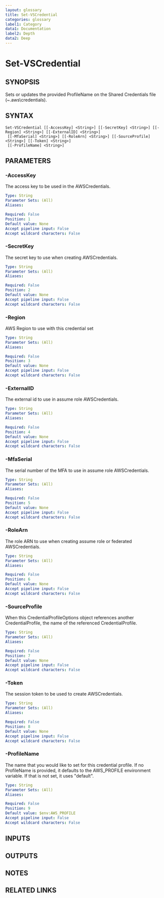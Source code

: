 ```yaml
---
layout: glossary
title: Set-VSCredential
categories: glossary
label1: Category
data1: Documentation
label2: Depth
data2: Deep
---
```


# Set-VSCredential

## SYNOPSIS
Sets or updates the provided ProfileName on the Shared Credentials file (~\.aws\credentials).

## SYNTAX

```
Set-VSCredential [[-AccessKey] <String>] [[-SecretKey] <String>] [[-Region] <String>] [[-ExternalID] <String>]
 [[-MfaSerial] <String>] [[-RoleArn] <String>] [[-SourceProfile] <String>] [[-Token] <String>]
 [[-ProfileName] <String>]
```

## PARAMETERS

### -AccessKey
The access key to be used in the AWSCredentials.

```yaml
Type: String
Parameter Sets: (All)
Aliases: 

Required: False
Position: 1
Default value: None
Accept pipeline input: False
Accept wildcard characters: False
```

### -SecretKey
The secret key to use when creating AWSCredentials.

```yaml
Type: String
Parameter Sets: (All)
Aliases: 

Required: False
Position: 2
Default value: None
Accept pipeline input: False
Accept wildcard characters: False
```

### -Region
AWS Region to use with this credential set

```yaml
Type: String
Parameter Sets: (All)
Aliases: 

Required: False
Position: 3
Default value: None
Accept pipeline input: False
Accept wildcard characters: False
```

### -ExternalID
The external id to use in assume role AWSCredentials.

```yaml
Type: String
Parameter Sets: (All)
Aliases: 

Required: False
Position: 4
Default value: None
Accept pipeline input: False
Accept wildcard characters: False
```

### -MfaSerial
The serial number of the MFA to use in assume role AWSCredentials.

```yaml
Type: String
Parameter Sets: (All)
Aliases: 

Required: False
Position: 5
Default value: None
Accept pipeline input: False
Accept wildcard characters: False
```

### -RoleArn
The role ARN to use when creating assume role or federated AWSCredentials.

```yaml
Type: String
Parameter Sets: (All)
Aliases: 

Required: False
Position: 6
Default value: None
Accept pipeline input: False
Accept wildcard characters: False
```

### -SourceProfile
When this CredentialProfileOptions object references another CredentialProfile, the name of the referenced CredentialProfile.

```yaml
Type: String
Parameter Sets: (All)
Aliases: 

Required: False
Position: 7
Default value: None
Accept pipeline input: False
Accept wildcard characters: False
```

### -Token
The session token to be used to create AWSCredentials.

```yaml
Type: String
Parameter Sets: (All)
Aliases: 

Required: False
Position: 8
Default value: None
Accept pipeline input: False
Accept wildcard characters: False
```

### -ProfileName
The name that you would like to set for this credential profile.
If no ProfileName is provided, it defaults to the AWS_PROFILE environment variable.
If that is not set, it uses "default".

```yaml
Type: String
Parameter Sets: (All)
Aliases: 

Required: False
Position: 9
Default value: $env:AWS_PROFILE
Accept pipeline input: False
Accept wildcard characters: False
```

## INPUTS

## OUTPUTS

## NOTES

## RELATED LINKS


